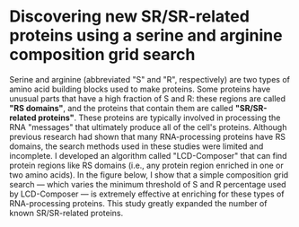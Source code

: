 # Discovering new SR/SR-related proteins using a serine and arginine composition grid search
Serine and arginine (abbreviated "S" and "R", respectively) are two types of amino acid building blocks used to make proteins. Some proteins have unusual parts that have a high fraction of S and R: these regions are called **"RS domains"**, and the proteins that contain them are called **"SR/SR-related proteins"**. These proteins are typically involved in processing the RNA "messages" that ultimately produce all of the cell's proteins. Although previous research had shown that many RNA-processing proteins have RS domains, the search methods used in these studies were limited and incomplete. I developed an algorithm called "LCD-Composer" that can find protein regions like RS domains (i.e., any protein region enriched in one or two amino acids). In the figure below, I show that a simple composition grid search &mdash; which varies the minimum threshold of S and R percentage used by LCD-Composer &mdash; is extremely effective at enriching for these types of RNA-processing proteins. This study greatly expanded the number of known SR/SR-related proteins.
